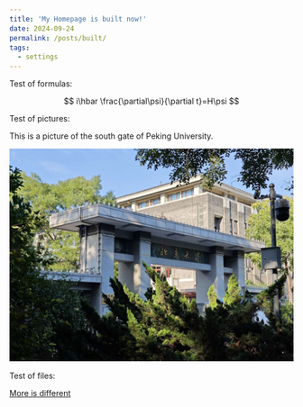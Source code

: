 ```yaml
---
title: 'My Homepage is built now!'
date: 2024-09-24
permalink: /posts/built/
tags:
  - settings
---
```


Test of formulas:

$$
i\hbar \frac{\partial\psi}{\partial t}=H\psi
$$

Test of pictures:

This is a picture of the south gate of Peking University.

![](/images/240924_img1.jpg)

Test of files:

[More is different](https://Sophus-PHLin.github.io/files/more_is_different.pdf)